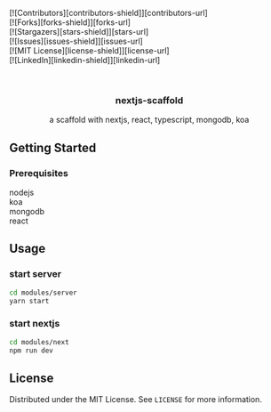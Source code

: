 <!-- PROJECT SHIELDS -->
<!--
*** I'm using markdown "reference style" links for readability.
*** Reference links are enclosed in brackets [ ] instead of parentheses ( ).
*** See the bottom of this document for the declaration of the reference variables
*** for contributors-url, forks-url, etc. This is an optional, concise syntax you may use.
*** https://www.markdownguide.org/basic-syntax/#reference-style-links
-->
[![Contributors][contributors-shield]][contributors-url]  
[![Forks][forks-shield]][forks-url]  
[![Stargazers][stars-shield]][stars-url]  
[![Issues][issues-shield]][issues-url]  
[![MIT License][license-shield]][license-url]  
[![LinkedIn][linkedin-shield]][linkedin-url]  


<br />
<p align="center">
  <h3 align="center">nextjs-scaffold</h3>
  <p align="center">
    a scaffold with nextjs, react, typescript, mongodb, koa
  </p>
</p>

## Getting Started

### Prerequisites

nodejs  
koa  
mongodb  
react

## Usage

### start server

```bash
cd modules/server
yarn start
```

### start nextjs

```bash
cd modules/next
npm run dev
```

## License

Distributed under the MIT License. See `LICENSE` for more information.
